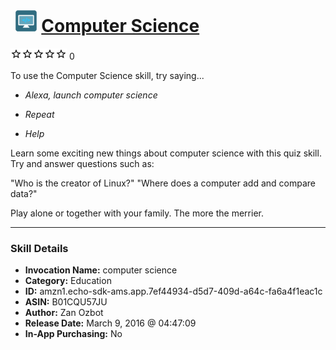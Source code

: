 # &nbsp;<img src="skill_icon" alt="Computer Science icon" width="36"> [Computer Science](http://alexa.amazon.com/#skills/amzn1.echo-sdk-ams.app.7ef44934-d5d7-409d-a64c-fa6a4f1eac1c)
![0 stars](../../images/ic_star_border_black_18dp_1x.png)![0 stars](../../images/ic_star_border_black_18dp_1x.png)![0 stars](../../images/ic_star_border_black_18dp_1x.png)![0 stars](../../images/ic_star_border_black_18dp_1x.png)![0 stars](../../images/ic_star_border_black_18dp_1x.png) 0

To use the Computer Science skill, try saying...

* *Alexa, launch computer science*

* *Repeat*

* *Help*

Learn some exciting new things about computer science with this quiz skill. 
Try and answer questions such as:

"Who is the creator of Linux?"
"Where does a computer add and compare data?"

Play alone or together with your family. The more the merrier.

***

### Skill Details

* **Invocation Name:** computer science
* **Category:** Education
* **ID:** amzn1.echo-sdk-ams.app.7ef44934-d5d7-409d-a64c-fa6a4f1eac1c
* **ASIN:** B01CQU57JU
* **Author:** Zan Ozbot
* **Release Date:** March 9, 2016 @ 04:47:09
* **In-App Purchasing:** No

